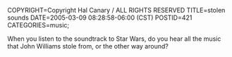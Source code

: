 COPYRIGHT=Copyright Hal Canary / ALL RIGHTS RESERVED
TITLE=stolen sounds
DATE=2005-03-09 08:28:58-06:00 (CST)
POSTID=421
CATEGORIES=music;

When you listen to the soundtrack to Star Wars, do you hear all the music that John Williams stole from, or the other way around?
